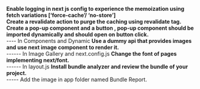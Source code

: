 **Enable logging in next js config to experience the memoization using fetch variations [‘force-cache’/ ‘no-store’]**<br>
**Create a revalidate action to purge the caching using revalidate tag.**<br>
**Create a pop-up component and a button , pop-up component should be imported dynamically and should open on button click.**<br>
  ---- In Components and Dynamic
**Use a dummy api that provides images and use next image component to render it.**<br>
 ------ In Image Gallery and next.config.js
**Change the font of pages implementing next/font.**<br>
  ------ In layout.js
**Install bundle analyzer and review the bundle of your project.**<br>
 ----- Add the image in app folder named Bundle Report.

